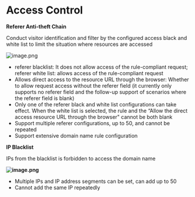 
# Access Control

**Referer Anti-theft Chain**

Conduct visitor identification and filter by the configured access black and white list to limit the situation where resources are accessed

![image.png](https://img1.jcloudcs.com/cms/cae838c5-ec36-405a-8d72-a1dfe1ff517120180403184257.png)

- referer blacklist: It does not allow access of the rule-compliant request; referer white list: allows access of the rule-compliant request
- Allows direct access to the resource URL through the browser: Whether to allow request access without the referer field (it currently only supports no referer field and the follow-up support of scenarios where the referer field is blank)
- Only one of the referer black and white list configurations can take effect. When the white list is selected, the rule and the “Allow the direct access resource URL through the browser" cannot be both blank
- Support multiple referer configurations, up to 50, and cannot be repeated
- Support extensive domain name rule configuration

**IP Blacklist**

IPs from the blacklist is forbidden to access the domain name

**![image.png](https://img1.jcloudcs.com/cms/cb6511da-4608-4c31-b628-d9be43546cc120180403191802.png)**

- Multiple IPs and IP address segments can be set, can add up to 50
- Cannot add the same IP repeatedly

 


